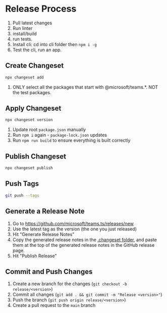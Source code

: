 # Release Process

1. Pull latest changes
1. Run linter
1. install/build
1. run tests.
1. Install cli: cd into cli folder then `npm i -g`
1. Test the cli, run an app.

## Create Changeset

```bash
npx changeset add
```

1. ONLY select all the packages that start with @microsoft/teams.\*. NOT the test packages.

## Apply Changeset

```bash
npx changeset version
```

1. Update root `package.json` manually
1. Run `npm i` again - `package-lock.json` updates
1. Run `npm run build` to ensure everything is built correctly

## Publish Changeset

```bash
npx changeset publish
```

## Push Tags

```bash
git push --tags
```

## Generate a Release Note

1. Go to https://github.com/microsoft/teams.ts/releases/new
2. Use the latest tag as the version (the one you just released)
3. Hit "Generate Release Notes"
4. Copy the generated release notes in the [.changeset folder](./.changeset), and paste them at the top of the generated release notes in the GitHub release page.
5. Hit "Publish Release"

## Commit and Push Changes

1. Create a new branch for the changes (`git checkout -b release/<version>`)
1. Commit all changes (`git add . && git commit -m "Release <version>"`)
1. Push the branch (`git push origin release/<version>`)
1. Create a pull request to the `main` branch
